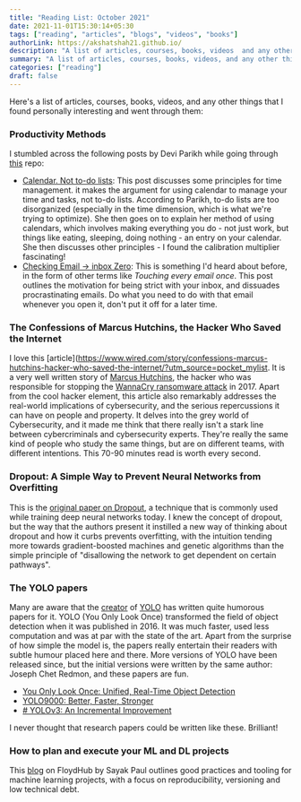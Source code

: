 ```yaml
---
title: "Reading List: October 2021"
date: 2021-11-01T15:30:14+05:30
tags: ["reading", "articles", "blogs", "videos", "books"]
authorLink: https://akshatshah21.github.io/
description: "A list of articles, courses, books, videos  and any other things that I found personally interesting"
summary: "A list of articles, courses, books, videos, and any other things that I found personally interesting and went through them"
categories: ["reading"]
draft: false
---
```


Here's a list of articles, courses, books, videos, and any other things that I found personally interesting and went through them:

### Productivity Methods
I stumbled across the following posts by Devi Parikh while going through [this]() repo:
* [Calendar. Not to-do lists](https://deviparikh.medium.com/calendar-in-stead-of-to-do-lists-9ada86a512dd): This post discusses some principles for time management. it makes the argument for using calendar to manage your time and tasks, not to-do lists. According to Parikh, to-do lists are too disorganized (especially in the time dimension, which is what we're trying to optimize). She then goes on to explain her method of using calendars, which involves making everything you do - not just work, but things like eating, sleeping, doing nothing - an entry on your calendar. She then discusses other principles - I found the calibration multiplier fascinating!
* [Checking Email → inbox Zero](https://deviparikh.medium.com/checking-email-to-inbox-zero-e00d478cdd4b): This is something I'd heard about before, in the form of other terms like *Touching every email once*. This post outlines the motivation for being strict with your inbox, and dissuades procrastinating emails. Do what you need to do with that email whenever you open it, don't put it off for a later time.

### The Confessions of Marcus Hutchins, the Hacker Who Saved the Internet
I love this [article](https://www.wired.com/story/confessions-marcus-hutchins-hacker-who-saved-the-internet/?utm_source=pocket_mylist. It is a very well written story of [Marcus Hutchins](https://www.wired.com/story/confessions-marcus-hutchins-hacker-who-saved-the-internet/?utm_source=pocket_mylist), the hacker who was responsible for stopping the [WannaCry ransomware attack](https://en.wikipedia.org/wiki/WannaCry_ransomware_attack) in 2017. Apart from the cool hacker element, this article also remarkably addresses the real-world implications of cybersecurity, and the serious repercussions it can have on people and property. It delves into the grey world of Cybersecurity, and it made me think that there really isn't a stark line between cybercriminals and cybersecurity experts. They're really the same kind of people who study the same things, but are on different teams, with different intentions. This 70-90 minutes read is worth every second.

### Dropout: A Simple Way to Prevent Neural Networks from Overfitting
This is the [original paper on Dropout](https://www.cs.toronto.edu/~rsalakhu/papers/srivastava14a.pdf), a technique that is commonly used while training deep neural networks today. I knew the concept of dropout, but the way that the authors present it instilled a new way of thinking about dropout and how it curbs prevents overfitting, with the intuition tending more towards gradient-boosted machines and genetic algorithms than the simple principle of "disallowing the network to get dependent on certain pathways".

### The YOLO papers
Many are aware that the [creator](https://pjreddie.com/) of [YOLO](https://pjreddie.com/darknet/yolo/) has written quite humorous papers for it. YOLO (You Only Look Once) transformed the field of object detection when it was published in 2016. It was much faster, used less computation and was at par with the state of the art. Apart from the surprise of how simple the model is, the papers really entertain their readers with subtle humour placed here and there. More versions of YOLO have been released since, but the initial versions were written by the same author: Joseph Chet Redmon, and these papers are fun.
* [You Only Look Once: Unified, Real-Time Object Detection](https://arxiv.org/abs/1506.02640)
* [YOLO9000: Better, Faster, Stronger](https://arxiv.org/abs/1612.08242)
* [# YOLOv3: An Incremental Improvement](https://arxiv.org/abs/1804.02767)

I never thought that research papers could be written like these. Brilliant!

### How to plan and execute your ML and DL projects
This [blog](https://blog.floydhub.com/structuring-and-planning-your-machine-learning-project/) on FloydHub by Sayak Paul outlines good practices and tooling for machine learning projects, with a focus on reproducibility, versioning and low technical debt.
